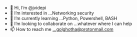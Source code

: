 - 👋 Hi, I’m @jvidepi
- 👀 I’m interested in ...Networking security
- 🌱 I’m currently learning ...Python, Powershell, BASH
- 💞️ I’m looking to collaborate on ...whatever where I can help
- 📫 How to reach me ...golghotha@protonmail.com

<!---
jvidepi/jvidepi is a ✨ special ✨ repository because its `README.md` (this file) appears on your GitHub profile.
You can click the Preview link to take a look at your changes.
--->
